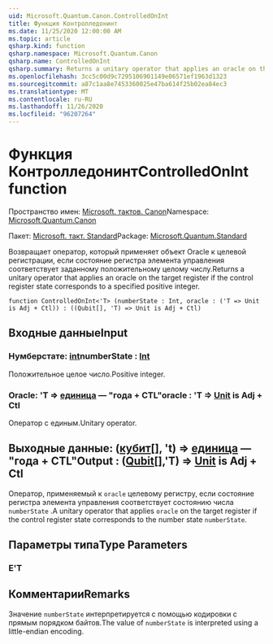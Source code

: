 ```yaml
---
uid: Microsoft.Quantum.Canon.ControlledOnInt
title: Функция Контролледонинт
ms.date: 11/25/2020 12:00:00 AM
ms.topic: article
qsharp.kind: function
qsharp.namespace: Microsoft.Quantum.Canon
qsharp.name: ControlledOnInt
qsharp.summary: Returns a unitary operator that applies an oracle on the target register if the control register state corresponds to a specified positive integer.
ms.openlocfilehash: 3cc5c00d9c7295106901149e06571ef1963d1323
ms.sourcegitcommit: a87c1aa8e7453360025e47ba614f25b02ea84ec3
ms.translationtype: MT
ms.contentlocale: ru-RU
ms.lasthandoff: 11/26/2020
ms.locfileid: "96207264"
---
```

# <a name="controlledonint-function"></a><span data-ttu-id="fa131-102">Функция Контролледонинт</span><span class="sxs-lookup"><span data-stu-id="fa131-102">ControlledOnInt function</span></span>

<span data-ttu-id="fa131-103">Пространство имен: [Microsoft. тактов. Canon](xref:Microsoft.Quantum.Canon)</span><span class="sxs-lookup"><span data-stu-id="fa131-103">Namespace: [Microsoft.Quantum.Canon](xref:Microsoft.Quantum.Canon)</span></span>

<span data-ttu-id="fa131-104">Пакет: [Microsoft. такт. Standard](https://nuget.org/packages/Microsoft.Quantum.Standard)</span><span class="sxs-lookup"><span data-stu-id="fa131-104">Package: [Microsoft.Quantum.Standard](https://nuget.org/packages/Microsoft.Quantum.Standard)</span></span>


<span data-ttu-id="fa131-105">Возвращает оператор, который применяет объект Oracle к целевой регистрации, если состояние регистра элемента управления соответствует заданному положительному целому числу.</span><span class="sxs-lookup"><span data-stu-id="fa131-105">Returns a unitary operator that applies an oracle on the target register if the control register state corresponds to a specified positive integer.</span></span>

```qsharp
function ControlledOnInt<'T> (numberState : Int, oracle : ('T => Unit is Adj + Ctl)) : ((Qubit[], 'T) => Unit is Adj + Ctl)
```


## <a name="input"></a><span data-ttu-id="fa131-106">Входные данные</span><span class="sxs-lookup"><span data-stu-id="fa131-106">Input</span></span>

### <a name="numberstate--int"></a><span data-ttu-id="fa131-107">Нумберстате: [int](xref:microsoft.quantum.lang-ref.int)</span><span class="sxs-lookup"><span data-stu-id="fa131-107">numberState : [Int](xref:microsoft.quantum.lang-ref.int)</span></span>

<span data-ttu-id="fa131-108">Положительное целое число.</span><span class="sxs-lookup"><span data-stu-id="fa131-108">Positive integer.</span></span>


### <a name="oracle--t--unit--is-adj--ctl"></a><span data-ttu-id="fa131-109">Oracle: 'T => [единица](xref:microsoft.quantum.lang-ref.unit)  — "года + CTL"</span><span class="sxs-lookup"><span data-stu-id="fa131-109">oracle : 'T => [Unit](xref:microsoft.quantum.lang-ref.unit)  is Adj + Ctl</span></span>

<span data-ttu-id="fa131-110">Оператор с единым.</span><span class="sxs-lookup"><span data-stu-id="fa131-110">Unitary operator.</span></span>



## <a name="output--qubitt--unit--is-adj--ctl"></a><span data-ttu-id="fa131-111">Выходные данные: ([кубит](xref:microsoft.quantum.lang-ref.qubit)[], 't) => [единица](xref:microsoft.quantum.lang-ref.unit)  — "года + CTL"</span><span class="sxs-lookup"><span data-stu-id="fa131-111">Output : ([Qubit](xref:microsoft.quantum.lang-ref.qubit)[],'T) => [Unit](xref:microsoft.quantum.lang-ref.unit)  is Adj + Ctl</span></span>

<span data-ttu-id="fa131-112">Оператор, применяемый к `oracle` целевому регистру, если состояние регистра элемента управления соответствует состоянию числа `numberState` .</span><span class="sxs-lookup"><span data-stu-id="fa131-112">A unitary operator that applies `oracle` on the target register if the control register state corresponds to the number state `numberState`.</span></span>

## <a name="type-parameters"></a><span data-ttu-id="fa131-113">Параметры типа</span><span class="sxs-lookup"><span data-stu-id="fa131-113">Type Parameters</span></span>

### <a name="t"></a><span data-ttu-id="fa131-114">Е</span><span class="sxs-lookup"><span data-stu-id="fa131-114">'T</span></span>



## <a name="remarks"></a><span data-ttu-id="fa131-115">Комментарии</span><span class="sxs-lookup"><span data-stu-id="fa131-115">Remarks</span></span>

<span data-ttu-id="fa131-116">Значение `numberState` интерпретируется с помощью кодировки с прямым порядком байтов.</span><span class="sxs-lookup"><span data-stu-id="fa131-116">The value of `numberState` is interpreted using a little-endian encoding.</span></span>